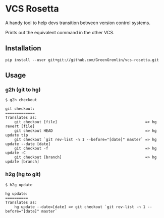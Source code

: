 # VCS Rosetta
A handy tool to help devs transition between version control systems.

Prints out the equivalent command in the other VCS.

## Installation
``` shell
pip install --user git+git://github.com/GreenGremlin/vcs-rosetta.git
```

## Usage
### g2h (git to hg)
``` shell
$ g2h checkout

git checkout:
=============
Translates as:
    git checkout [file]                                       => hg revert [file]
    git checkout HEAD                                         => hg update tip
    git checkout `git rev-list -n 1 --before="[date]" master` => hg update --date [date]
    git checkout -f                                           => hg update -C
    git checkout [branch]                                     => hg update [branch]
```

### h2g (hg to git)
``` shell
$ h2g update

hg update:
==========
Translates as:
    hg update --date=[date] => git checkout `git rev-list -n 1 --before="[date]" master`
```
